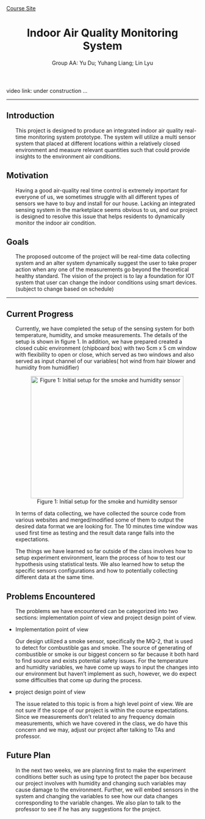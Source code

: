 <body>

  <div class="site-header">

  <nav class="site-nav">
    <a href="#" class="menu-icon">
      <i class="fa fa-navicon fa-lg"></i>
    </a>

  <div class="trigger">
      <a class="page-link" href="https://inferlab.github.io/12740"> Course Site</a>
  </div>
  </nav>


  </div>


  <div class="page-content">
    <div class="wrapper">
      <div class="post">

  <header class="post-header">
     <h1 class="post-title" style="text-align: center">Indoor Air Quality Monitoring System </h1>
     <p class="post-meta" > Group AA: Yu Du; Yuhang Liang; Lin Lyu</p>
  </header>

  <article class="post-content">
    <p>video link: under construction ...</p>

<hr />
<h2 id="introduction">Introduction</h2>
<ul>
This project is designed to produce an integrated indoor air quality real-time monitoring system prototype. The system will utilize a multi sensor system that placed at different locations within a relatively closed environment and measure relevant quantities such that could provide insights to the environment air conditions.
</ul>

<h2 id="motivation">Motivation</h2>
<ul>
  Having a good air-quality real time control is extremely important for everyone of us, we sometimes struggle with all different types of sensors we have to buy and install for our house. Lacking an integrated sensing system in the marketplace seems obvious to us,  and our project is designed to resolve this issue that helps residents to dynamically monitor the indoor air condition.
</ul>

<h2 id="goals">Goals</h2>
<ul>
  The proposed outcome of the project will be real-time data collecting system and an alter system dynamically suggest the user to take proper action when any one of the measurements go beyond the theoretical healthy standard.
  The vision of the project is to lay a foundation for IOT system that user can change the indoor conditions using smart devices. (subject to change based on schedule)
</ul>

<hr />
<!-- <h2 id="for-progress-report">For Progress Report</h2>
 --><h2 id="current-progress">Current Progress</h2>
<ul>
  Currently, we have completed the setup of the sensing system for both temperature, humidity, and smoke measurements. The details of the setup is shown in figure 1. In addition, we have prepared created a closed cubic environment (chipboard box) with two  5cm  x 5 cm window with flexibility to open or close, which served as two windows and also served as input channel of our variables( hot wind from hair blower and humidity from humidifier)

  <figure>
    <center>
    <img src="pics/setup1.jpeg" width = "400" height = "320" alt="Figure 1: Initial setup for the smoke and humidity sensor" align="middle">
    <figcaption> Figure 1: Initial setup for the smoke and humidity sensor </figcaption>
    </center>
  </figure>

  <p>In terms of data collecting, we have collected the source code from various websites and merged/modified some of them to output the desired data format we are looking for. The 10 minutes time window was used first time as testing and the result data range falls into the expectations.</p>

  <p>The things we have learned so far outside of the class involves how to setup experiment environment, learn the process of how to test our hypothesis using statistical tests. We also learned how to setup the specific sensors configurations and how to potentially collecting different data at the same time.</p>

</ul>

<h2 id="problems-encountered">Problems Encountered</h2>
<ul>
  <p>The problems we have encountered can be categorized into two sections: implementation point of view and project design point of view.
  </p>
  <li> Implementation point of view</li>
    <p> Our design utilized a smoke sensor, specifically the MQ-2, that is used to detect for combustible gas and smoke. The source of generating of combustible or smoke is our biggest concern so far because it both hard to find source and exists potential safety issues. For the temperature and humidity variables, we have come up ways to input the changes into our environment but haven’t implement as such, however, we do expect some difficulties that come up during the process.
    </p>

  <li> project design point of view </li>
  <p>
    The issue related to this topic is from a high level point of view. We are not sure if the scope of our project is within the course expectations.  Since we measurements don’t related to any frequency domain measurements, which we have covered in the class, we do have this concern and we may, adjust our project after talking to TAs and professor.
  </p>

</ul>

<h2 id="future-plan">Future Plan</h2>
<ul>
  In the next two weeks, we are planning first to make the experiment conditions better such as using type to protect the paper box because our project involves with humidity and changing such variables may cause damage to the environment.  Further, we will embed sensors in the system and changing the variables to see how our data changes corresponding to the variable changes. We also plan to talk to the professor to see if he has any suggestions for the project.
</ul>


  </article>

  <div align="center">
  	<a href="#">
  	<i class="fa fa-arrow-circle-up fa-2x"></i>
  	</a>
  </div>

  </div>

  </div>
  </div>

  <div class="footer center">


</div>


  </body>

